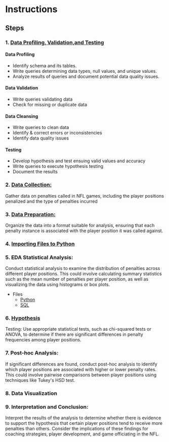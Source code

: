 # Instructions

## Steps

### 1. [Data Profiling, Validation,and Testing](https://github.com/brnhaze/capstone/blob/main/data/sql/1%20profile_validate_cleaning.sql)
#### Data Profiling
-  Identify schema and its tables.
-  Write queries determining data types, null values, and unique values.
-  Analyze results of queries and document potential data quality issues.

#### Data Validation
-   Write queries validating data
-   Check for missing or duplicate data

#### Data Cleansing
- Write queries to clean data
- Identify & correct errors or inconsistencies
- Identify data quality issues

#### Testing
- Develop hypothesis and test ensuing valid values and accuracy
- Write queries to execute hypothesis testing
- Document the results

### 2. [Data Collection:](https://github.com/brnhaze/capstone/blob/main/data/sql/2%20data_collection.sql)
Gather data on penalties called in NFL games, including the player positions penalized and the type of penalties incurred

### 3. [Data Preparation:](https://github.com/brnhaze/capstone/blob/main/data/sql/3%20Data%20Preparation.sql)
Organize the data into a format suitable for analysis, ensuring that each penalty instance is associated with the player position it was called against.

### 4. [Importing Files to Python](https://github.com/brnhaze/capstone/blob/main/data/Python/0%20import_files_check.ipynb)

### 5. EDA Statistical Analysis:
Conduct statistical analysis to examine the distribution of penalties across different player positions. This could involve calculating summary statistics such as the mean number of penalties per player position, as well as visualizing the data using histograms or box plots.
- Files
    - [Python](https://github.com/brnhaze/capstone/blob/main/data/Python/1%20EDA.ipynb)
    - [SQL](https://github.com/brnhaze/capstone/blob/main/data/sql/4%20EDA_help.sql)

### 6. [Hypothesis](https://github.com/brnhaze/capstone/blob/main/documents/hyp_prob_stat.md)
Testing: Use appropriate statistical tests, such as chi-squared tests or ANOVA, to determine if there are significant differences in penalty frequencies among player positions.

### 7. Post-hoc Analysis:
If significant differences are found, conduct post-hoc analysis to identify which player positions are associated with higher or lower penalty rates. This could involve pairwise comparisons between player positions using techniques like Tukey's HSD test.

### 8. Data Visualization

### 9. Interpretation and Conclusion:
Interpret the results of the analysis to determine whether there is evidence to support the hypothesis that certain player positions tend to receive more penalties than others. Consider the implications of these findings for coaching strategies, player development, and game officiating in the NFL.
